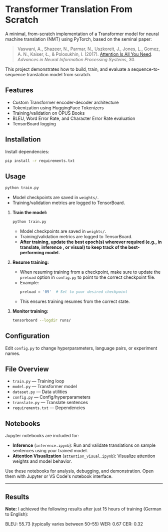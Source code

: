# Transformer Translation From Scratch


A minimal, from-scratch implementation of a Transformer model for neural machine translation (NMT) using PyTorch, based on the seminal paper:

> Vaswani, A., Shazeer, N., Parmar, N., Uszkoreit, J., Jones, L., Gomez, A. N., Kaiser, Ł., & Polosukhin, I. (2017). [Attention Is All You Need](https://arxiv.org/abs/1706.03762). *Advances in Neural Information Processing Systems*, 30.

This project demonstrates how to build, train, and evaluate a sequence-to-sequence translation model from scratch.

## Features
- Custom Transformer encoder-decoder architecture
- Tokenization using HuggingFace Tokenizers
- Training/validation on OPUS Books
- BLEU, Word Error Rate, and Character Error Rate evaluation
- TensorBoard logging

## Installation

Install dependencies:

```bash
pip install -r requirements.txt
```

## Usage

   ```bash
   python train.py
   ```
   - Model checkpoints are saved in `weights/`.
   - Training/validation metrics are logged to TensorBoard.

1. **Train the model:**
    ```bash
    python train.py
    ```
    - Model checkpoints are saved in `weights/`.
    - Training/validation metrics are logged to TensorBoard.
    - **After training, update the best epoch(s) wherever required (e.g., in translate, inference , or visual) to keep track of the best-performing model.**

2. **Resume training:**
    - When resuming training from a checkpoint, make sure to update the `preload` option in `config.py` to point to the correct checkpoint file.
    - Example:
      ```python
      preload = '09'  # Set to your desired checkpoint
      ```
    - This ensures training resumes from the correct state.

3. **Monitor training:**
   ```bash
   tensorboard --logdir runs/
   ```

## Configuration
Edit `config.py` to change hyperparameters, language pairs, or experiment names.

## File Overview
- `train.py` — Training loop
- `model.py` — Transformer model
- `dataset.py` — Data utilities
- `config.py` — Config/hyperparameters
- `translate.py` — Translate sentences
- `requirements.txt` — Dependencies

## Notebooks

Jupyter notebooks are included for:
- **Inference** (`inference.ipynb`): Run and validate translations on sample sentences using your trained model.
- **Attention Visualization** (`attention_visual.ipynb`): Visualize attention weights and model behavior.

Use these notebooks for analysis, debugging, and demonstration. Open them with Jupyter or VS Code's notebook interface.

---

## Results

**Note:**
I achieved the following results after just 15 hours of training (German to English):

BLEU: 55.73 (typically varies between 50–55)
WER: 0.67
CER: 0.32


